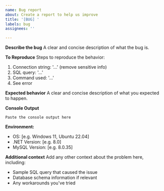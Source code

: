 ```yaml
---
name: Bug report
about: Create a report to help us improve
title: '[BUG] '
labels: bug
assignees: ''

---
```


**Describe the bug**
A clear and concise description of what the bug is.

**To Reproduce**
Steps to reproduce the behavior:
1. Connection string: '...' (remove sensitive info)
2. SQL query: '...'
3. Command used: '...'
4. See error

**Expected behavior**
A clear and concise description of what you expected to happen.

**Console Output**
```
Paste the console output here
```

**Environment:**
 - OS: [e.g. Windows 11, Ubuntu 22.04]
 - .NET Version: [e.g. 8.0]
 - MySQL Version: [e.g. 8.0.35]

**Additional context**
Add any other context about the problem here, including:
- Sample SQL query that caused the issue
- Database schema information if relevant
- Any workarounds you've tried
